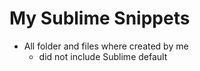 My Sublime Snippets
===================
- All folder and files where created by me
	- did not include Sublime default
